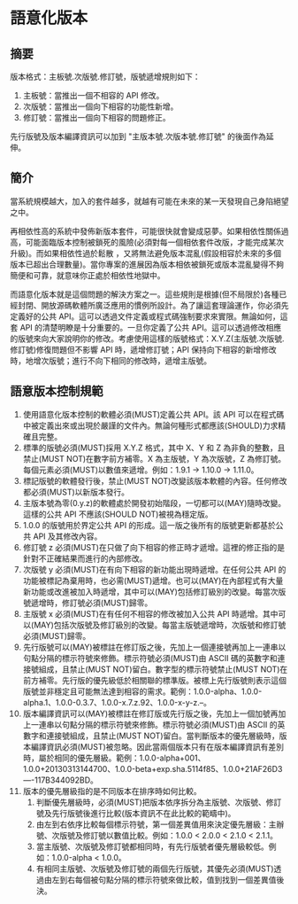 # 語意化版本

## 摘要

版本格式：主板號.次版號.修訂號，版號遞增規則如下：

1. 主板號：當推出一個不相容的 API 修改。
2. 次版號：當推出一個向下相容的功能性新增。
3. 修訂號：當推出一個向下相容的問題修正。

先行版號及版本編譯資訊可以加到 "主版本號.次版本號.修訂號" 的後面作為延伸。

## 簡介

當系統規模越大，加入的套件越多，就越有可能在未來的某一天發現自己身陷絕望之中。

再相依性高的系統中發佈新版本套件，可能很快就會變成惡夢。如果相依性關係過高，可能面臨版本控制被鎖死的風險(必須對每一個相依套件改版，才能完成某次升級)。而如果相依性過於鬆散
，又將無法避免版本混亂(假設相容於未來的多個版本已超出合理數量)。當你專案的進展因為版本相依被鎖死或版本混亂變得不夠簡便和可靠，就意味你正處於相依性地獄中。

而語意化版本就是這個問題的解決方案之一。這些規則是根據(但不局限於)各種已經封閉、開放源碼軟體所廣泛應用的慣例所設計。為了讓這套理論運作，你必須先定義好的公共 API。這可以透過文件定義或程式碼強制要求來實限。無論如何，這套 API 的清楚明瞭是十分重要的。一旦你定義了公共 API。這可以透過修改相應的版號來向大家說明你的修改。考慮使用這樣的版號格式：X.Y.Z(主版號.次版號.修訂號)修復問題但不影響 API 時，遞增修訂號；API 保持向下相容的新增修改時，地增次版號；進行不向下相同的修改時，遞增主版號。

## 語意版本控制規範

1. 使用語意化版本控制的軟體必須(MUST)定義公共 API。該 API 可以在程式碼中被定義出來或出現於嚴謹的文件內。無論何種形式都應該(SHOULD)力求精確且完整。
2. 標準的版號必須(MUST)採用 X.Y.Z 格式，其中 X、Y 和 Z 為非負的整數，且禁止(MUST NOT)在數字前方補零。X 為主版號，Y 為次版號，Z 為修訂號。每個元素必須(MUST)以數值來遞增。例如：1.9.1 -> 1.10.0 -> 1.11.0。
3. 標記版號的軟體發行後，禁止(MUST NOT)改變該版本軟體的內容。任何修改都必須(MUST)以新版本發行。
4. 主版本號為零(0.y.z)的軟體處於開發初始階段，一切都可以(MAY)隨時改變。這樣的公共 API 不應該(SHOULD NOT)被視為穩定版。
5. 1.0.0 的版號用於界定公共 API 的形成。這一版之後所有的版號更新都基於公共 API 及其修改內容。
6. 修訂號 z 必須(MUST)在只做了向下相容的修正時才遞增。這裡的修正指的是針對不正確結果而進行的內部修改。
7. 次版號 y 必須(MUST)在有向下相容的新功能出現時遞增。在任何公共 API 的功能被標記為棄用時，也必需(MUST)遞增。也可以(MAY)在內部程式有大量新功能或改進被加入時遞增，其中可以(MAY)包括修訂級別的改變。每當次版號遞增時，修訂號必須(MUST)歸零。
8. 主版號 x 必須(MUST)在有任何不相容的修改被加入公共 API 時遞增。其中可以(MAY)包括次版號及修訂級別的改變。每當主版號遞增時，次版號和修訂號必須(MUST)歸零。
9. 先行版號可以(MAY)被標註在修訂版之後，先加上一個連接號再加上一連串以句點分隔的標示符號來修飾。標示符號必須(MUST)由 ASCII 碼的英數字和連接號組成，且禁止(MUST NOT)留白。數字型的標示符號禁止(MUST NOT)在前方補零。先行版的優先級低於相關聯的標準版。被標上先行版號則表示這個版號並非穩定且可能無法達到相容的需求。範例：1.0.0-alpha、1.0.0-alpha.1、1.0.0-0.3.7、1.0.0-x.7.z.92、1.0.0-x-y-z.–。
10. 版本編譯資訊可以(MAY)被標註在修訂版或先行版之後，先加上一個加號再加上一連串以句點分隔的標示符號來修飾。標示符號必須(MUST)由 ASCII 的英數字和連接號組成，且禁止(MUST NOT)留白。當判斷版本的優先層級時，版本編譯資訊必須(MUST)被忽略。因此當兩個版本只有在版本編譯資訊有差別時，屬於相同的優先層級。範例：1.0.0-alpha+001、1.0.0+20130313144700、1.0.0-beta+exp.sha.5114f85、1.0.0+21AF26D3—-117B344092BD。
11. 版本的優先層級指的是不同版本在排序時如何比較。
    1.  判斷優先層級時，必須(MUST)把版本依序拆分為主版號、次版號、修訂號及先行版號後進行比較(版本資訊不在此比較的範疇中)。
    2.  由左到右依序比較每個標示符號，第一個差異值用來決定優先層級：主辦號、次版號及修訂號以數值比較。例如：1.0.0 < 2.0.0 < 2.1.0 < 2.1.1。
    3.  當主版號、次版號及修訂號都相同時，有先行版號者優先層級較低。例如：1.0.0-alpha < 1.0.0。
    4.  有相同主版號、次版號及修訂號的兩個先行版號，其優先必須(MUST)透過由左到右每個被句點分隔的標示符號來做比較，值到找到一個差異值後決。